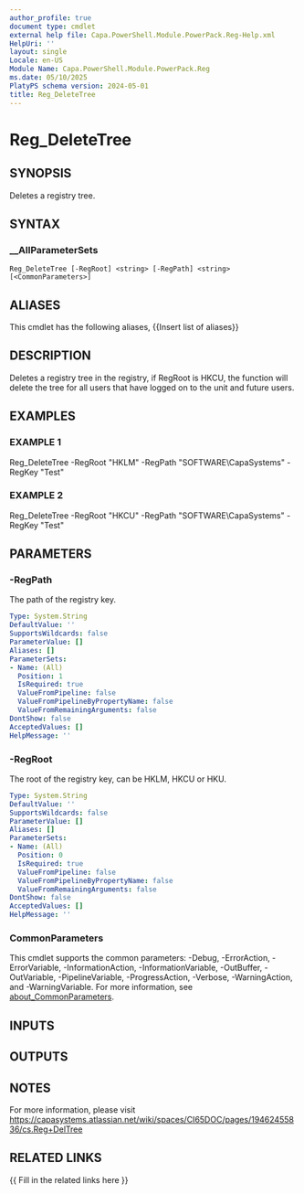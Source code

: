 ```yaml
---
author_profile: true
document type: cmdlet
external help file: Capa.PowerShell.Module.PowerPack.Reg-Help.xml
HelpUri: ''
layout: single
Locale: en-US
Module Name: Capa.PowerShell.Module.PowerPack.Reg
ms.date: 05/10/2025
PlatyPS schema version: 2024-05-01
title: Reg_DeleteTree
---
```


# Reg_DeleteTree

## SYNOPSIS

Deletes a registry tree.

## SYNTAX

### __AllParameterSets

```
Reg_DeleteTree [-RegRoot] <string> [-RegPath] <string> [<CommonParameters>]
```

## ALIASES

This cmdlet has the following aliases,
  {{Insert list of aliases}}

## DESCRIPTION

Deletes a registry tree in the registry, if RegRoot is HKCU, the function will delete the tree for all users that have logged on to the unit and future users.

## EXAMPLES

### EXAMPLE 1

Reg_DeleteTree -RegRoot "HKLM" -RegPath "SOFTWARE\CapaSystems" -RegKey "Test"

### EXAMPLE 2

Reg_DeleteTree -RegRoot "HKCU" -RegPath "SOFTWARE\CapaSystems" -RegKey "Test"

## PARAMETERS

### -RegPath

The path of the registry key.

```yaml
Type: System.String
DefaultValue: ''
SupportsWildcards: false
ParameterValue: []
Aliases: []
ParameterSets:
- Name: (All)
  Position: 1
  IsRequired: true
  ValueFromPipeline: false
  ValueFromPipelineByPropertyName: false
  ValueFromRemainingArguments: false
DontShow: false
AcceptedValues: []
HelpMessage: ''
```

### -RegRoot

The root of the registry key, can be HKLM, HKCU or HKU.

```yaml
Type: System.String
DefaultValue: ''
SupportsWildcards: false
ParameterValue: []
Aliases: []
ParameterSets:
- Name: (All)
  Position: 0
  IsRequired: true
  ValueFromPipeline: false
  ValueFromPipelineByPropertyName: false
  ValueFromRemainingArguments: false
DontShow: false
AcceptedValues: []
HelpMessage: ''
```

### CommonParameters

This cmdlet supports the common parameters: -Debug, -ErrorAction, -ErrorVariable,
-InformationAction, -InformationVariable, -OutBuffer, -OutVariable, -PipelineVariable,
-ProgressAction, -Verbose, -WarningAction, and -WarningVariable. For more information, see
[about_CommonParameters](https://go.microsoft.com/fwlink/?LinkID=113216).

## INPUTS

## OUTPUTS

## NOTES

For more information, please visit https://capasystems.atlassian.net/wiki/spaces/CI65DOC/pages/19462455836/cs.Reg+DelTree


## RELATED LINKS

{{ Fill in the related links here }}


